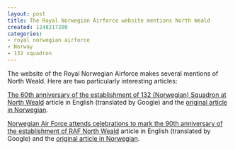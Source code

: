 ```yaml
---
layout: post
title: The Royal Norwegian Airforce website mentions North Weald
created: 1248217200
categories:
- royal norwegian airforce
- Norway
- 132 squadron
---
```

The website of the Royal Norwegian Airforce makes several mentions of North Weald.  Here are two particularly interesting articles:

<a href="http://translate.google.co.uk/translate?prev=hp&hl=en&js=y&u=http%3A%2F%2Fwww.mil.no%2Fluft%2Fstart%2Farticle.jhtml%3FarticleID%3D59175&sl=no&tl=en&history_state0=">The 60th anniversary of the establishment of 132 (Norwegian) Squadron at North Weald</a> article in English (translated by Google) and the <a href="http://www.mil.no/luft/start/article.jhtml?articleID=59175">original article in Norwegian</a>.

<a href="http://translate.google.co.uk/translate?prev=hp&hl=en&js=y&u=http%3A%2F%2Fwww.mil.no%2Fluft%2Fstart%2Fnyheter%2Farticle.jhtml%3FarticleID%3D126751&sl=no&tl=en&history_state0=">Norwegian Air Force attends celebrations to mark the 90th anniversary of the establishment of RAF North Weald</a> article in English (translated by Google) and the <a href="http://www.mil.no/luft/start/nyheter/article.jhtml?articleID=126751">original article in Norwegian</a>.
